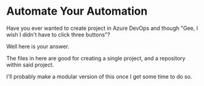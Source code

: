 # Automate Your Automation

Have you ever wanted to create project in Azure DevOps and though "Gee, I wish I didn't have to click three buttons"?

Well here is your answer.

The files in here are good for creating a single project, and a repository within said project.

I'll probably make a modular version of this once I get some time to do so.
